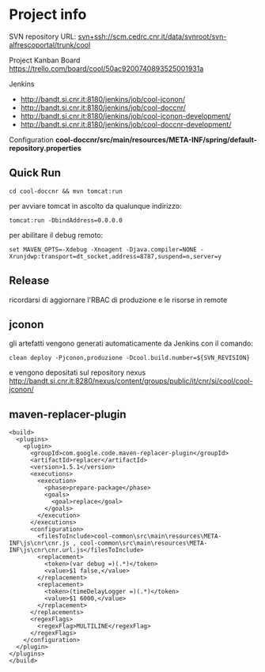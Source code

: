 # Project info #


SVN repository URL:
<svn+ssh://scm.cedrc.cnr.it/data/svnroot/svn-alfrescoportal/trunk/cool>

Project Kanban Board
<https://trello.com/board/cool/50ac9200740893525001931a>

Jenkins

* <http://bandt.si.cnr.it:8180/jenkins/job/cool-jconon/>
* <http://bandt.si.cnr.it:8180/jenkins/job/cool-doccnr/>
* <http://bandt.si.cnr.it:8180/jenkins/job/cool-jconon-development/>
* <http://bandt.si.cnr.it:8180/jenkins/job/cool-doccnr-development/>

Configuration
**cool-doccnr/src/main/resources/META-INF/spring/default-repository.properties**

Quick Run
---

	cd cool-doccnr && mvn tomcat:run

per avviare tomcat in ascolto da qualunque indirizzo:

	tomcat:run -DbindAddress=0.0.0.0

per abilitare il debug remoto:

	set MAVEN_OPTS=-Xdebug -Xnoagent -Djava.compiler=NONE -Xrunjdwp:transport=dt_socket,address=8787,suspend=n,server=y

Release
---

ricordarsi di aggiornare l'RBAC di produzione e le risorse in remote

jconon
---
gli artefatti vengono generati automaticamente da Jenkins con il comando:

	clean deploy -Pjconon,produzione -Dcool.build.number=${SVN_REVISION}

e vengono depositati sul repository nexus <http://bandt.si.cnr.it:8280/nexus/content/groups/public/it/cnr/si/cool/cool-jconon/>

maven-replacer-plugin
---

	<build>
	  <plugins>
	    <plugin>
	      <groupId>com.google.code.maven-replacer-plugin</groupId>
	      <artifactId>replacer</artifactId>
	      <version>1.5.1</version>
	      <executions>
	        <execution>
	          <phase>prepare-package</phase>
	          <goals>
	            <goal>replace</goal>
	          </goals>
	        </execution>
	      </executions>
	      <configuration>
	        <filesToInclude>cool-common\src\main\resources\META-INF\js\cnr\cnr.js , cool-common\src\main\resources\META-INF\js\cnr\cnr.url.js</filesToInclude>
	        <replacement>
	          <token>(var debug =)(.*)</token>
	          <value>$1 false,</value>
	        </replacement>
	        <replacement>
	          <token>(timeDelayLogger =)(.*)</token>
	          <value>$1 6000,</value>
	        </replacement>
	      </replacements>
	      <regexFlags>
	        <regexFlag>MULTILINE</regexFlag>
	      </regexFlags>
	    </configuration>
	  </plugin>
	</plugins>
	</build>